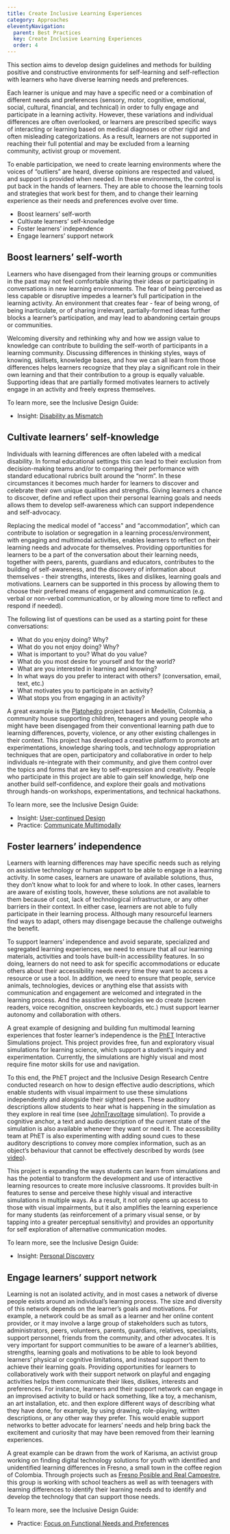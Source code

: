 ```yaml
---
title: Create Inclusive Learning Experiences
category: Approaches
eleventyNavigation:
  parent: Best Practices
  key: Create Inclusive Learning Experiences
  order: 4
---
```

This section aims to develop design guidelines and methods for building positive and constructive environments for
self-learning and self-reflection with learners who have diverse learning needs and preferences.

Each learner is unique and may have a specific need or a combination of different needs and preferences (sensory,
motor, cognitive, emotional, social, cultural, financial, and technical) in order to fully engage and participate in a
learning activity. However, these variations and individual differences are often overlooked, or learners are
prescribed specific ways of interacting or learning based on medical diagnoses or other rigid and often misleading
categorizations. As a result, learners are not supported in reaching their full potential and may be excluded from a
learning community, activist group or movement.

To enable participation, we need to create learning environments where the voices of “outliers” are heard, diverse
opinions are respected and valued, and support is provided when needed. In these environments, the control is put back
in the hands of learners. They are able to choose the learning tools and strategies that work best for them, and to
change their learning experience as their needs and preferences evolve over time.

* Boost learners’ self-worth
* Cultivate learners’ self-knowledge
* Foster learners’ independence
* Engage learners’ support network

## Boost learners’ self-worth

Learners who have disengaged from their learning groups or communities in the past may not feel comfortable sharing
their ideas or participating in conversations in new learning environments. The fear of being perceived as less
capable or disruptive impedes a learner’s full participation in the learning activity. An environment that creates
fear - fear of being wrong, of being inarticulate, or of sharing irrelevant, partially-formed ideas further blocks a
learner’s participation, and may lead to abandoning certain groups or communities.

Welcoming diversity and rethinking why and how we assign value to knowledge can contribute to building the self-worth
of participants in a learning community. Discussing differences in thinking styles, ways of knowing, skillsets,
knowledge bases, and how we can all learn from those differences helps learners recognize that they play a significant
role in their own learning and that their contribution to a group is equally valuable. Supporting ideas that are
partially formed motivates learners to actively engage in an activity and freely express themselves.

To learn more, see the Inclusive Design Guide:

* Insight: [Disability as Mismatch](https://guide.inclusivedesign.ca/insights/DisabilityAsMismatch.html)

## Cultivate learners’ self-knowledge

Individuals with learning differences are often labeled with a medical disability. In formal educational settings this
can lead to their exclusion from decision-making teams and/or to comparing their performance with standard educational
rubrics built around the “norm”. In these circumstances it becomes much harder for learners to discover and celebrate
their own unique qualities and strengths. Giving learners a chance to discover, define and reflect upon their personal
learning goals and needs allows them to develop self-awareness which can support independence and self-advocacy.

Replacing the medical model of "access" and “accommodation”, which can contribute to isolation or segregation in a
learning process/environment, with engaging and multimodal activities, enables learners to reflect on their learning
needs and advocate for themselves. Providing opportunities for learners to be a part of the conversation about their
learning needs, together with peers, parents, guardians and educators, contributes to the building of self-awareness,
and the discovery of information about themselves - their strengths, interests, likes and dislikes, learning goals and
motivations. Learners can be supported in this process by allowing them to choose their prefered means of engagement
and communication (e.g. verbal or non-verbal communication, or by allowing more time to reflect and respond if needed).

The following list of questions can be used as a starting point for these conversations:

* What do you enjoy doing? Why?
* What do you not enjoy doing? Why?
* What is important to you? What do you value?
* What do you most desire for yourself and for the world?
* What are you interested in learning and knowing?
* In what ways do you prefer to interact with others? (conversation, email, text, etc.)
* What motivates you to participate in an activity?
* What stops you from engaging in an activity?

A great example is the [Platohedro](http://platohedro.org/platohedro/) project based in Medellín, Colombia, a
community house supporting children, teenagers and young people who might have been disengaged from their conventional
learning path due to learning differences, poverty, violence, or any other existing challenges in their context. This
project has developed a creative platform to promote art experimentations, knowledge sharing tools, and technology
appropriation techniques that are open, participatory and collaborative in order to help individuals re-integrate with
their community, and give them control over the topics and forms that are key to self-expression and creativity.
People who participate in this project are able to gain self knowledge, help one another build self-confidence, and
explore their goals and motivations through hands-on workshops, experimentations, and technical hackathons.

To learn more, see the Inclusive Design Guide:

* Insight: [User-continued Design](https://guide.inclusivedesign.ca/insights/UserContinuedDesign.html)
* Practice: [Communicate Multimodally](https://guide.inclusivedesign.ca/practices/CommunicateMultimodally.html)

## Foster learners’ independence

Learners with learning differences may have specific needs such as relying on assistive technology or human support to
be able to engage in a learning activity. In some cases, learners are unaware of available solutions, thus, they don’t
know what to look for and where to look. In other cases, learners are aware of existing tools, however, these
solutions are not available to them because of cost, lack of technological infrastructure, or any other barriers in
their context. In either case, learners are not able to fully participate in their learning process. Although many
resourceful learners find ways to adapt, others may disengage because the challenge outweighs the benefit.

To support learners’ independence and avoid separate, specialized and segregated learning experiences, we need to
ensure that all our learning materials, activities and tools have built-in accessibility features. In so doing,
learners do not need to ask for specific accommodations or educate others about their accessibility needs every time
they want to access a resource or use a tool. In addition, we need to ensure that people, service animals,
technologies, devices or anything else that assists with communication and engagement are welcomed and integrated in
the learning process. And the assistive technologies we do create (screen readers, voice recognition, onscreen
keyboards, etc.) must support learner autonomy and collaboration with others.

A great example of designing and building fun multimodal learning experiences that foster learner’s independence is
the [PhET](https://phet.colorado.edu/) Interactive Simulations project. This project provides free, fun and
exploratory visual simulations for learning science, which support a student’s inquiry and experimentation. Currently,
the simulations are highly visual and most require fine motor skills for use and navigation.

To this end, the PhET project and the Inclusive Design Research Centre conducted research on how to design effective
audio descriptions, which enable students with visual impairment to use these simulations independently and alongside
their sighted peers. These auditory descriptions allow students to hear what is happening in the simulation as they
explore in real time (see [JohnTravoltage](https://phet.colorado.edu/sims/html/john-travoltage/latest/john-travoltage_en.html)
simulation). To provide a cognitive anchor, a text and audio description of the current state of the simulation is
also available whenever they want or need it. The accessibility team at PhET is also experimenting with adding sound
cues to these auditory descriptions to convey more complex information, such as an object’s behaviour that cannot be
effectively described by words (see [video](https://vimeo.com/214871980)).

This project is expanding the ways students can learn from simulations and has the potential to transform the
development and use of interactive learning resources to create more inclusive classrooms. It provides built-in
features to sense and perceive these highly visual and interactive simulations in multiple ways. As a result, it not
only opens up access to those with visual impairments, but it also amplifies the learning experience for many students
(as reinforcement of a primary visual sense, or by tapping into a greater perceptual sensitivity) and provides an
opportunity for self exploration of alternative communication modes.

To learn more, see the Inclusive Design Guide:

* Insight: [Personal Discovery](https://guide.inclusivedesign.ca/insights/PersonalDiscovery.html)

## Engage learners’ support network

Learning is not an isolated activity, and in most cases a network of diverse people exists around an individual’s
learning process. The size and diversity of this network depends on the learner’s goals and motivations. For example,
a network could be as small as a learner and her online content provider, or it may involve a large group of
stakeholders such as tutors, administrators, peers, volunteers, parents, guardians, relatives, specialists, support
personnel, friends from the community, and other advocates.
It is very important for support communities to be aware of a learner’s abilities, strengths, learning goals and
motivations to be able to look beyond learners’ physical or cognitive limitations, and instead support them to achieve
their learning goals.
Providing opportunities for learners to collaboratively work with their support network on playful and engaging
activities helps them communicate their likes, dislikes, interests and preferences. For instance, learners and their
support network can engage in an improvised activity to build or hack something, like a toy, a mechanism, an art
installation, etc. and then explore different ways of describing what they have done, for example, by using drawing,
role-playing, written descriptions, or any other way they prefer. This would enable support networks to better
advocate for learners’ needs and help bring back the excitement and curiosity that may have been removed from their
learning experiences.

A great example can be drawn from the work of Karisma, an activist group working on finding digital technology
solutions for youth with identified and unidentified learning differences in Fresno, a small town in the coffee region
of Colombia. Through projects such as [Fresno Posible and Real Campestre](http://fresnoposible.blogspot.ca/), this
group is working with school teachers as well as with teenagers with learning differences to identify their learning
needs and to identify and develop the technology that can support those needs.

To learn more, see the Inclusive Design Guide:

* Practice: [Focus on Functional Needs and Preferences](https://guide.inclusivedesign.ca/practices/FocusOnFunctionalNeedsAndPreferences.html)
